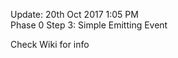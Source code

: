 Update: 20th Oct 2017 1:05 PM <br/>
Phase 0 Step 3: Simple Emitting Event <br/>

Check Wiki for info